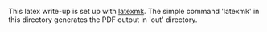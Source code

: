 This latex write-up is set up with [latexmk](https://mg.readthedocs.io/latexmk.html).
The simple command 'latexmk' in this directory generates the PDF output in 'out' directory.

